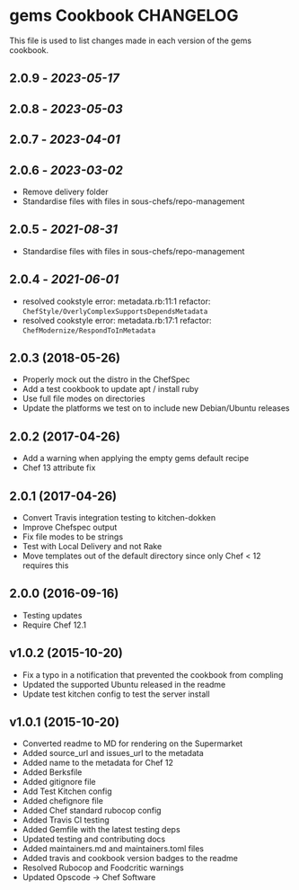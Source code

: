 # gems Cookbook CHANGELOG

This file is used to list changes made in each version of the gems cookbook.

## 2.0.9 - *2023-05-17*

## 2.0.8 - *2023-05-03*

## 2.0.7 - *2023-04-01*

## 2.0.6 - *2023-03-02*

- Remove delivery folder
- Standardise files with files in sous-chefs/repo-management

## 2.0.5 - *2021-08-31*

- Standardise files with files in sous-chefs/repo-management

## 2.0.4 - *2021-06-01*

- resolved cookstyle error: metadata.rb:11:1 refactor: `ChefStyle/OverlyComplexSupportsDependsMetadata`
- resolved cookstyle error: metadata.rb:17:1 refactor: `ChefModernize/RespondToInMetadata`

## 2.0.3 (2018-05-26)

- Properly mock out the distro in the ChefSpec
- Add a test cookbook to update apt / install ruby
- Use full file modes on directories
- Update the platforms we test on to include new Debian/Ubuntu releases

## 2.0.2 (2017-04-26)

- Add a warning when applying the empty gems default recipe
- Chef 13 attribute fix

## 2.0.1 (2017-04-26)

- Convert Travis integration testing to kitchen-dokken
- Improve Chefspec output
- Fix file modes to be strings
- Test with Local Delivery and not Rake
- Move templates out of the default directory since only Chef < 12 requires this

## 2.0.0 (2016-09-16)

- Testing updates
- Require Chef 12.1

## v1.0.2 (2015-10-20)

- Fix a typo in a notification that prevented the cookbook from compling
- Updated the supported Ubuntu released in the readme
- Update test kitchen config to test the server install

## v1.0.1 (2015-10-20)

- Converted readme to MD for rendering on the Supermarket
- Added source_url and issues_url to the metadata
- Added name to the metadata for Chef 12
- Added Berksfile
- Added gitignore file
- Add Test Kitchen config
- Added chefignore file
- Added Chef standard rubocop config
- Added Travis CI testing
- Added Gemfile with the latest testing deps
- Updated testing and contributing docs
- Added maintainers.md and maintainers.toml files
- Added travis and cookbook version badges to the readme
- Resolved Rubocop and Foodcritic warnings
- Updated Opscode -> Chef Software

